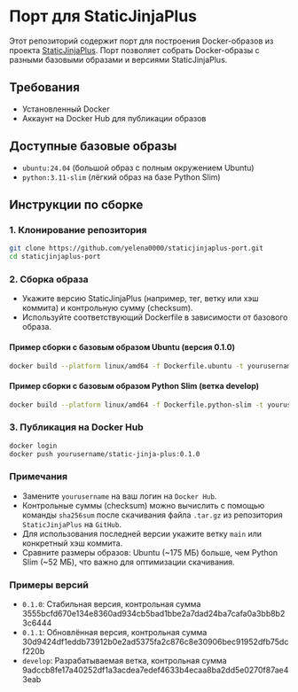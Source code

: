 # Порт для StaticJinjaPlus

Этот репозиторий содержит порт для построения Docker-образов из проекта [StaticJinjaPlus](https://github.com/MrDave/StaticJinjaPlus). Порт позволяет собрать Docker-образы с разными базовыми образами и версиями StaticJinjaPlus.

## Требования
- Установленный Docker
- Аккаунт на Docker Hub для публикации образов

## Доступные базовые образы
- `ubuntu:24.04` (большой образ с полным окружением Ubuntu)
- `python:3.11-slim` (лёгкий образ на базе Python Slim)

## Инструкции по сборке

### 1. Клонирование репозитория
```bash
git clone https://github.com/yelena0000/staticjinjaplus-port.git
cd staticjinjaplus-port
```
### 2. Сборка образа
- Укажите версию StaticJinjaPlus (например, тег, ветку или хэш коммита) и контрольную сумму (checksum).
- Используйте соответствующий Dockerfile в зависимости от базового образа.

#### Пример сборки с базовым образом Ubuntu (версия 0.1.0)
```bash
docker build --platform linux/amd64 -f Dockerfile.ubuntu -t yourusername/static-jinja-plus:0.1.0 --build-arg VERSION=0.1.0 --build-arg CHECKSUM=3555bcfd670e134e8360ad934cb5bad1bbe2a7dad24ba7cafa0a3bb8b23c6444 .
```
#### Пример сборки с базовым образом Python Slim (ветка develop)
```bash
docker build --platform linux/amd64 -f Dockerfile.python-slim -t yourusername/static-jinja-plus:develop --build-arg VERSION=refs/heads/main --build-arg CHECKSUM=9adccb8fe17a40252df1a3acdea7edef4633b4ecaa8ba2dd5e0270f87ae43eab .
```
### 3. Публикация на Docker Hub
```bash
docker login
docker push yourusername/static-jinja-plus:0.1.0
```
### Примечания
- Замените `yourusername` на ваш логин на `Docker Hub`.
- Контрольные суммы (checksum) можно вычислить с помощью команды `sha256sum` после скачивания файла `.tar.gz` из репозитория `StaticJinjaPlus` на `GitHub`.
- Для использования последней версии укажите ветку `main` или конкретный хэш коммита.
- Сравните размеры образов: Ubuntu (~175 МБ) больше, чем Python Slim (~52 МБ), что важно для оптимизации скачивания.

### Примеры версий
- `0.1.0`: Стабильная версия, контрольная сумма 3555bcfd670e134e8360ad934cb5bad1bbe2a7dad24ba7cafa0a3bb8b23c6444
- `0.1.1`: Обновлённая версия, контрольная сумма 30d9424df1eddb73912b0e2ad5375fa2c876c8e30906bec91952dfb75dcf220b
- `develop`: Разрабатываемая ветка, контрольная сумма 9adccb8fe17a40252df1a3acdea7edef4633b4ecaa8ba2dd5e0270f87ae43eab
